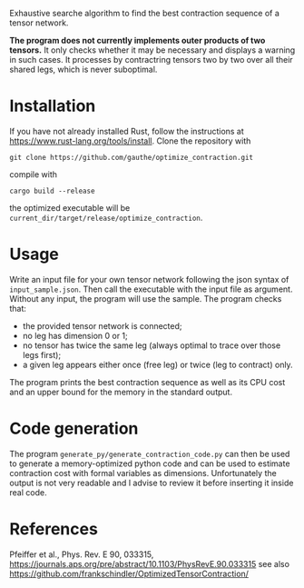 Exhaustive searche algorithm to find the best contraction sequence of a tensor network.

**The program does not currently implements outer products of two tensors.** It only checks whether it may be necessary and displays a warning in such cases. It processes by contractring tensors two by two over all their shared legs, which is never suboptimal.


# Installation
If you have not already installed Rust, follow the instructions at https://www.rust-lang.org/tools/install.
Clone the repository with
```
git clone https://github.com/gauthe/optimize_contraction.git
```
compile with
```
cargo build --release
```
the optimized executable will be `current_dir/target/release/optimize_contraction`.

# Usage
Write an input file for your own tensor network following the json syntax of `input_sample.json`. Then call the executable with the input file as argument. Without any input, the program will use the sample.
The program checks that:
* the provided tensor network is connected;
* no leg has dimension 0 or 1;
* no tensor has twice the same leg (always optimal to trace over those legs first);
* a given leg appears either once (free leg) or twice (leg to contract) only.

The program prints the best contraction sequence as well as its CPU cost and an upper bound for the memory in the standard output.

# Code generation
The program `generate_py/generate_contraction_code.py` can then be used to generate a memory-optimized python code and can be used to estimate contraction cost with formal variables as dimensions. Unfortunately the output is not very readable and I advise to review it before inserting it inside real code.

# References
Pfeiffer et al., Phys. Rev. E 90, 033315, https://journals.aps.org/pre/abstract/10.1103/PhysRevE.90.033315
see also https://github.com/frankschindler/OptimizedTensorContraction/
